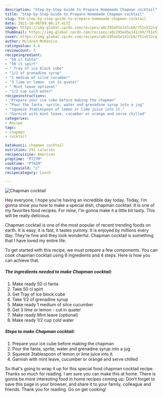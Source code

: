 ```yaml
---
description: "Step-by-Step Guide to Prepare Homemade Chapman cocktail"
title: "Step-by-Step Guide to Prepare Homemade Chapman cocktail"
slug: 916-step-by-step-guide-to-prepare-homemade-chapman-cocktail
date: 2021-10-06T09:08:17.417Z
image: https://img-global.cpcdn.com/recipes/a0c295e45e141cb9/751x532cq70/chapman-cocktail-recipe-main-photo.jpg
thumbnail: https://img-global.cpcdn.com/recipes/a0c295e45e141cb9/751x532cq70/chapman-cocktail-recipe-main-photo.jpg
cover: https://img-global.cpcdn.com/recipes/a0c295e45e141cb9/751x532cq70/chapman-cocktail-recipe-main-photo.jpg
author: Mildred McKenzie
ratingvalue: 4.4
reviewcount: 3
recipeingredient:
- "50 cl fanta"
- "50 cl spirt"
- " Tray of ice block cube"
- "1/2 of grenadine syrup"
- "1 medium of silce cucumber"
- "3 lime or lemon  cut in quater"
- " Mint leave optional"
- "1/2 cup cold water"
recipeinstructions:
- "Prepare your ice cube before making the chapman"
- "Pour the fanta, sprite, water and grenadine syrup into a jug"
- "Squeeze 3tablespoon of lemon or lime juice into it."
- "Garnish with mint leave, cucumber or orange and serve chilled"
categories:
- Recipe
tags:
- chapman
- cocktail

katakunci: chapman cocktail 
nutrition: 291 calories
recipecuisine: American
preptime: "PT27M"
cooktime: "PT42M"
recipeyield: "2"
recipecategory: Lunch

---
```



![Chapman cocktail](https://img-global.cpcdn.com/recipes/a0c295e45e141cb9/751x532cq70/chapman-cocktail-recipe-main-photo.jpg)

Hey everyone, I hope you're having an incredible day today. Today, I'm gonna show you how to make a special dish, chapman cocktail. It is one of my favorites food recipes. For mine, I'm gonna make it a little bit tasty. This will be really delicious.

Chapman cocktail is one of the most popular of recent trending foods on earth. It is easy, it is fast, it tastes yummy. It is enjoyed by millions every day. They're fine and they look wonderful. Chapman cocktail is something that I have loved my entire life.




To get started with this recipe, we must prepare a few components. You can cook chapman cocktail using 8 ingredients and 4 steps. Here is how you can achieve that.

<!--inarticleads1-->

##### The ingredients needed to make Chapman cocktail:

1. Make ready 50 cl fanta
1. Take 50 cl spirt
1. Get  Tray of ice block cube
1. Take 1/2 of grenadine syrup
1. Make ready 1 medium of silce cucumber
1. Get 3 lime or lemon - cut in quater
1. Make ready  Mint leave (optional)
1. Make ready 1/2 cup cold water




<!--inarticleads2-->

##### Steps to make Chapman cocktail:

1. Prepare your ice cube before making the chapman
1. Pour the fanta, sprite, water and grenadine syrup into a jug
1. Squeeze 3tablespoon of lemon or lime juice into it.
1. Garnish with mint leave, cucumber or orange and serve chilled




So that's going to wrap it up for this special food chapman cocktail recipe. Thanks so much for reading. I am sure you can make this at home. There is gonna be more interesting food in home recipes coming up. Don't forget to save this page in your browser, and share it to your family, colleague and friends. Thank you for reading. Go on get cooking!
